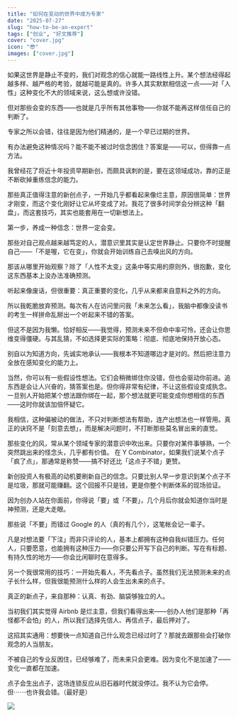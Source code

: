 ```yaml
---
title: "如何在变动的世界中成为专家"
date: "2025-07-27"
slug: "how-to-be-an-expert"
tags: ["创业", "好文推荐"]
cover: "cover.jpg"
icon: "😎"
images: ["cover.jpg"]
---
```

如果这世界是静止不变的，我们对观念的信心就能一路线性上升。某个想法经得起越多样、越严格的考验，就越可能是真的。许多人其实默默相信这一点——对「人性」这种变化不大的领域来说，这么想或许没错。



但对那些会变的东西——也就是几乎所有其他事物——你就不能再这样信任自己的判断了。



专家之所以会错，往往是因为他们精通的，是一个早已过期的世界。



有办法避免这种情况吗？能不能不被过时信念困住？答案是——可以，但得靠一点方法。



我曾经花了将近十年投资早期新创，而颇具讽刺的是，要在这领域成功，靠的正是不断砍掉重练信念的能力。



那些真正值得注意的新创点子，一开始几乎都看起来像烂主意，原因很简单：世界才刚变，而这个变化刚好让它从坏变成了对。我花了很多时间学会分辨这种「翻盘」，而这套技巧，其实也能套用在一切新想法上。



第一步，养成一种信念：世界一定会变。



那些对自己观点越来越笃定的人，潜意识里其实是认定世界静止。只要你不时提醒自己——「不是喔，它在变」，你就会开始训练自己去嗅出风的方向。



那该从哪里开始观察？除了「人性不太变」这条中等实用的原则外，很抱歉，变化这东西基本上没办法准确预测。



听起来像废话，但很重要：真正重要的变化，几乎从来都来自意料之外的方向。



所以我乾脆放弃预测。每次有人在访问里问我「未来怎么看」，我脑中都像没读书的考生一样拼命乱掰出一个听起来不错的答案。



但这不是因为我懒。恰好相反——我觉得，预测未来不但命中率可怜，还会让你思维变得僵硬。与其乱猜，不如选择更实际的策略：彻底、彻底地保持开放心态。



别自以为知道方向，先诚实地承认——我根本不知道哪边才是对的。然后把注意力全放在感知变化的能力上。



当然，你可以有一些假设性想法。它们会稍微绑住你没错，但也会驱动你前进。追东西是会让人兴奋的，猜答案也是。但你得非常有纪律，不让这些假设变成执念。
一旦别人开始把某个想法跟你绑在一起，那个想法就更可能变成你想相信的东西——这时你就该加倍怀疑它。



我相信，这种偏被动的做法，不只对判断想法有帮助，连产出想法也一样管用。真正的诀窍不是「刻意去想」，而是解决问题时，不打断那些莫名冒出来的直觉。



那些变化的风，常从某个领域专家的潜意识中吹出来。只要你对某件事够熟，一个突然跳出来的怪念头，几乎都有价值。
在 Y Combinator，如果我们说某个点子「疯了点」，那通常是称赞——搞不好还比「这点子不错」更赞。



新创投资人有极高的动机要刷新自己的信念。只要比别人早一步意识到某个点子不是垃圾，那就可能赚翻。这个回报不只是钱，更是你整个判断体系的现场验证。



因为创办人站在你面前，你得说「要」或「不要」，几个月后你就会知道你当时是神预测，还是大走眼。



那些说「不要」而错过 Google 的人（真的有几个），这笔帐会记一辈子。



凡是对想法要「下注」而非只评论的人，基本上都拥有这种自我纠错压力。任何人，只要愿意，也能拥有这种压力——你只要公开写下自己的判断。写在有标题、有持久性的地方——你会比闲聊时在意得多。



另一个我很常用的技巧：一开始先看人，不先看点子。虽然我们无法预测未来的点子长什么样，但我很能预测什么样的人会生出未来的点子。



真正的新点子，来自那种：认真、有劲、脑袋够独立的人。



当初我们其实觉得 Airbnb 是烂主意，但我们看得出来——创办人他们是那种「再怪都不会怕」的人，所以我们选择先信人、再信点子，最后押对了。



这招其实通用：想要快一点知道自己什么观念已经过时了？那就去跟那些会打破你观念的人当朋友。



不被自己的专业反困住，已经够难了，而未来只会更难。因为变化不是加速了——变化一直都在加速。



点子会生出点子，这场连锁反应从旧石器时代就没停过。我不认为它会停。
但⋯⋯也许我会错。（最好是）




![](https://prod-files-secure.s3.us-west-2.amazonaws.com/112d0858-5090-4d34-a606-b75eb8d65fd2/46476355-9cf3-4e99-9b7a-3531bc426380/1000202064.png?X-Amz-Algorithm=AWS4-HMAC-SHA256&X-Amz-Content-Sha256=UNSIGNED-PAYLOAD&X-Amz-Credential=ASIAZI2LB466QXVSHS64%2F20251003%2Fus-west-2%2Fs3%2Faws4_request&X-Amz-Date=20251003T112612Z&X-Amz-Expires=3600&X-Amz-Security-Token=IQoJb3JpZ2luX2VjEKv%2F%2F%2F%2F%2F%2F%2F%2F%2F%2FwEaCXVzLXdlc3QtMiJGMEQCICE9VarkQXsP%2FRDwDac0M7Yi4Suz2M8CtSOi5w8yslBbAiAs8kK426oP%2FhNA5uckuxnS34H8qAZqNUYGajNOrMlHfyr%2FAwhEEAAaDDYzNzQyMzE4MzgwNSIM7ZHX7Ds0Gl4oopBSKtwDD4FtejDAd0tVrdoCHHqUJGIbNpoCHy8PM46V5333rPUS1PITjaW%2F9BBEFIMFAES%2BC4Ww%2BQsLncIVUeZ2fuZCdKw%2BuxTl27hyfZLGK%2Fb%2F9O%2B11mojPQdPgO9dWDiy3qVOuaC%2FicZTZryKSI0I5RIQyXf74G4YGAJatqRLrEyqBKmrDcSuazGRa2Qy3IWyajfyPaigZCB2Ln6X1hk%2FXRXZa%2FLanb6NdSUSuOSJ90IAynmIcfJ7fwPnlbMno6griZzYvcdeA68i0tFryqOvaTJt9WNuuuvkriPBXaMAICKr0dKWvXJ4X82XYAQ3x6C%2BvGB%2FoH5vYB12SwWwc1nUFIV4p6dZ8Ot5ryHUOKypkgw6bKtC8oSljU8DfHvKB7Wmra1YcwHcB%2B9ovF9luV0jco%2FWxsKVbaBzdjU%2Fa7EOK0YmhvUliGvMdnsJ0IvHdSkINMoceJ4z6cGjnZhVZx6hYrTnX0Fv1%2B46SjpQCO9E7lUU0fgJb1x8wjVTMAaqE6niv7%2BqNhwd1UtGl4pkopsaTLTwcEbQYFxpjfaymi5jJBdE2QUVlDwfhaBqAlguxhAJpv0mTnEgkQTUOxneq6Obua8Pg0W0Nzsgm65ui3%2B7JxgRwwmJiVzRTFhoqUg3ijIwms7%2BxgY6pgGFXVBIU1S0JGXbhJUjFJ8PCv4RGH8xqHzYJf2YyFY7QcEYFT4qt47orY0xMTWmtY%2BQiJtEylvSPz%2BMOpGULyLqt6%2FhgRbmavmUOnzxlXTm26R77KCl5O11oq82FDkGLKSS7u2SAjfsemMk1S3vjd4l27fDtlyFnFqJOGCqSQET0u7wsw%2Fb3dc8zgHXeLFwI6AxLEnVSfBtUHvkxvV9wdP7F%2FC0vTle&X-Amz-Signature=835d00ab35aa2e43f52ecde2d5f6520b2c2cbce18e3f0764747819fc2d3693df&X-Amz-SignedHeaders=host&x-amz-checksum-mode=ENABLED&x-id=GetObject)

